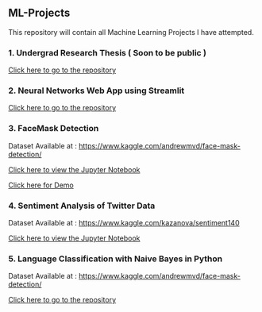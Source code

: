 ## ML-Projects

This repository will contain all Machine Learning Projects I have attempted.

### 1. Undergrad Research Thesis ( Soon to be public )

[Click here to go to the repository](https://github.com/saifali-patel/UndergradResearchThesis/blob/main/README.md)

### 2. Neural Networks Web App using Streamlit

[Click here to go to the repository](https://github.com/saifali-patel/NNStreamlit)

### 3. FaceMask Detection
Dataset Available at : https://www.kaggle.com/andrewmvd/face-mask-detection/

[Click here to view the Jupyter Notebook](https://github.com/saifali-patel/ML-Projects/blob/main/Facemask%20Detection/FaceMaskDetection.ipynb)

[Click here for Demo](https://huggingface.co/spaces/Saifali/FaceMaskDetection)

### 4. Sentiment Analysis of Twitter Data
Dataset Available at : https://www.kaggle.com/kazanova/sentiment140

[Click here to view the Jupyter Notebook](https://github.com/saifali-patel/ML-Projects/blob/main/Twitter%20Sentiment%20Analysis/TwitterSentimentAnalysis.ipynb)

### 5. Language Classification with Naive Bayes in Python
Dataset Available at : https://www.kaggle.com/andrewmvd/face-mask-detection/

[Click here to go to the repository](https://github.com/saifali-patel/Language-Classification-with-Naive-Bayes-in-Python)



